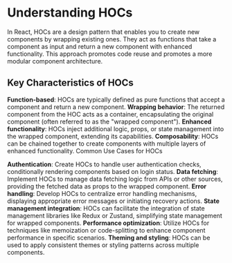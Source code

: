 # Understanding HOCs

In React, HOCs are a design pattern that enables you to create new components by wrapping existing ones. They act as functions that take a component as input and return a new component with enhanced functionality. This approach promotes code reuse and promotes a more modular component architecture.

## Key Characteristics of HOCs

**Function-based**: HOCs are typically defined as pure functions that accept a component and return a new component.
**Wrapping behavior**: The returned component from the HOC acts as a container, encapsulating the original component (often referred to as the "wrapped component").
**Enhanced functionality**: HOCs inject additional logic, props, or state management into the wrapped component, extending its capabilities.
**Composability**: HOCs can be chained together to create components with multiple layers of enhanced functionality.
Common Use Cases for HOCs

**Authentication**: Create HOCs to handle user authentication checks, conditionally rendering components based on login status.
**Data fetching**: Implement HOCs to manage data fetching logic from APIs or other sources, providing the fetched data as props to the wrapped component.
**Error handling**: Develop HOCs to centralize error handling mechanisms, displaying appropriate error messages or initiating recovery actions.
**State management integration**: HOCs can facilitate the integration of state management libraries like Redux or Zustand, simplifying state management for wrapped components.
**Performance optimization**: Utilize HOCs for techniques like memoization or code-splitting to enhance component performance in specific scenarios.
**Theming and styling**: HOCs can be used to apply consistent themes or styling patterns across multiple components.
